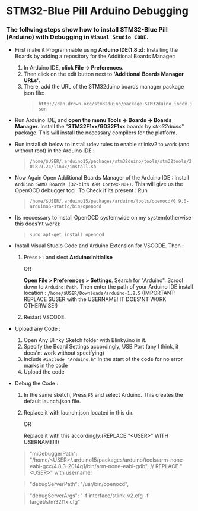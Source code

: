 # STM32-Blue Pill Arduino Debugging

### The follwing steps show how to install **STM32-Blue Pill (Arduino)** with **Debugging** in `Visual Studio CODE`.

*   First make it Programmable using **Arduino IDE(1.8.x)**: Installing the Boards by adding a repository for the Additional Boards Manager:
	1. In Arduino IDE, **click File -> Preferences**. 
	2. Then click on the edit button next to **'Additional Boards Manager URLs'**. 
	3. There, add the URL of the STM32duino boards manager package json file: 
	    >`http://dan.drown.org/stm32duino/package_STM32duino_index.json`
* Run Arduino IDE, and **open the menu Tools -> Boards -> Boards Manager**. Install the "**STM32F1xx/GD32F1xx** boards by *stm32duino*" package. This will install the necessary compilers for the platform.
* Run install.sh below to install udev rules to enable stlinkv2 to work (and without root) in the Arduino IDE :
    >`/home/$USER/.arduino15/packages/stm32duino/tools/stm32tools/2018.9.24/linux/install.sh`
* Now Again Open Additional Boards Manager of the Arduino IDE :
	Install `Arduino SAMD Boards (32-bits ARM Cortex-M0+)`. This will give us the OpenOCD debugger tool.
	To Check if its present : Run
    > `/home/$USER/.arduino15/packages/arduino/tools/openocd/0.9.0-arduino6-static/bin/openocd`
* Its neccessary to install OpenOCD systemwide on my system(otherwise this does'nt work):
	>`sudo apt-get install openocd`
* Install Visual Studio Code and Arduino Extension for VSCODE. Then :
	1. Press `F1` and slect **Arduino:Initialise** 
        
        OR 
       
       **Open File > Preferences > Settings**. Search for "Arduino". Scrool down to `Arduino:Path`. Then enter the path of your Arduino IDE install location :
	`/home/$USER/Downloads/arduino-1.8.5` (IMPORTANT: REPLACE $USER with the USERNAME! IT DOES'NT WORK OTHERWISE!)
	2. Restart VSCODE.
* Upload any Code :
	1. Open Any Blinky Sketch folder with Blinky.ino in it.
	2. Specify the Board Settings accordingly, USB Port (any I think, it does'nt work without specifying)
	3. Include `#include "Arduino.h"` in the start of the code for no error marks in the code
	4. Upload the code
* Debug the Code :
	1. In the same sketch, Press `F5` and select Arduino. This creates the default launch.json file.
    2. Replace it with launch.json located in this dir.

        OR

	    Replace it with this accordingly:(REPLACE "\<USER\>" WITH USERNAME!!!)
    
    >"miDebuggerPath": "/home/\<USER\>/.arduino15/packages/arduino/tools/arm-none-eabi-gcc/4.8.3-2014q1/bin/arm-none-eabi-gdb", // REPLACE "\<USER\>" with username!

    >"debugServerPath": "/usr/bin/openocd",

    >"debugServerArgs": "-f interface/stlink-v2.cfg -f target/stm32f1x.cfg"